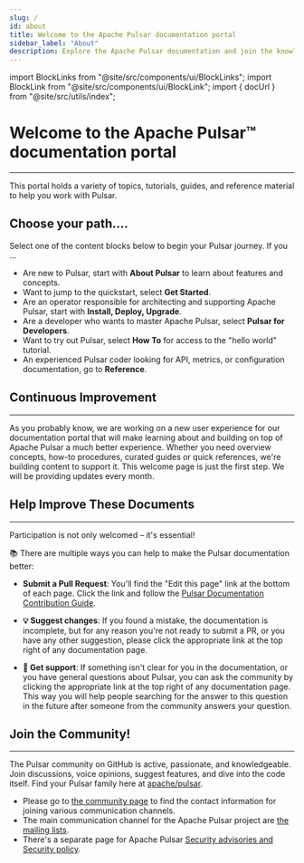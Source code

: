```yaml
---
slug: /
id: about
title: Welcome to the Apache Pulsar documentation portal
sidebar_label: "About"
description: Explore the Apache Pulsar documentation and join the knowledgeable Pulsar community.
---
```


import BlockLinks from "@site/src/components/ui/BlockLinks";
import BlockLink from "@site/src/components/ui/BlockLink";
import { docUrl } from "@site/src/utils/index";

# Welcome to the Apache Pulsar™ documentation portal
***

This portal holds a variety of topics, tutorials, guides, and reference material to help you work with Pulsar.

## Choose your path....
Select one of the content blocks below to begin your Pulsar journey. If you ...
* Are new to Pulsar, start with **About Pulsar** to learn about features and concepts.
* Want to jump to the quickstart, select **Get Started**.
* Are an operator responsible for architecting and supporting Apache Pulsar, start with **Install, Deploy, Upgrade**.
* Are a developer who wants to master Apache Pulsar, select **Pulsar for Developers**.
* Want to try out Pulsar, select **How To** for access to the "hello world" tutorial.
* An experienced Pulsar coder looking for API, metrics, or configuration documentation, go to **Reference**.

<BlockLinks>
    <BlockLink title="About Pulsar" url="concepts-overview" />
    <BlockLink title="Get Started" url="getting-started-home" />
    <BlockLink title="Install, Deploy, Upgrade" url="install-deploy-upgrade-landing" />
    <BlockLink title="Pulsar for Developers" url="developers-landing" />
    <BlockLink title="How To" url="how-to-landing" />
    <BlockLink title="Reference" url="reference-landing" />
</BlockLinks>

## Continuous Improvement
***

As you probably know, we are working on a new user experience for our documentation portal that will make learning about and building on top of Apache Pulsar a much better experience. Whether you need overview concepts, how-to procedures, curated guides or quick references, we're building content to support it. This welcome page is just the first step. We will be providing updates every month.

## Help Improve These Documents
***

Participation is not only welcomed – it's essential!

📚 There are multiple ways you can help to make the Pulsar documentation better:

- **Submit a Pull Request**: You'll find the "Edit this page" link at the bottom of each page. Click the link and follow the [Pulsar Documentation Contribution Guide](pathname:///contribute/document-intro).

- **💡 Suggest changes**: If you found a mistake, the documentation is incomplete, but for any reason you're not ready to submit a PR, or you have any other suggestion, please click the appropriate link at the top right of any documentation page.
- **🛟 Get support**: If something isn't clear for you in the documentation, or you have general questions about Pulsar, you can ask the community by clicking the appropriate link at the top right of any documentation page. This way you will help people searching for the answer to this question in the future after someone from the community answers your question.

## Join the Community!
***

The Pulsar community on GitHub is active, passionate, and knowledgeable.  Join discussions, voice opinions, suggest features, and dive into the code itself. Find your Pulsar family here at [apache/pulsar](https://github.com/apache/pulsar).

* Please go to [the community page](pathname:///community/#section-discussions) to find the contact information for joining various communication channels.
* The main communication channel for the Apache Pulsar project are [the mailing lists](pathname:///contact/).
* There's a separate page for Apache Pulsar [Security advisories and Security policy](pathname:///security/).
